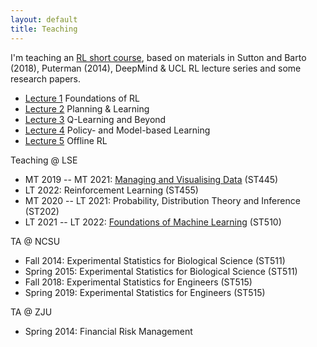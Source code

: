 ```yaml
---
layout: default
title: Teaching
---
```


I'm teaching an [RL short course](https://github.com/callmespring/RL-short-course), based on materials in Sutton and Barto (2018), Puterman (2014), DeepMind & UCL RL lecture series and some research papers.

* [Lecture 1](https://github.com/callmespring/RL-short-course/blob/main/Lecture%201/slides.pdf) Foundations of RL
* [Lecture 2](https://github.com/callmespring/RL-short-course/blob/main/Lecture%202/slides.pdf) Planning & Learning
* [Lecture 3](https://github.com/callmespring/RL-short-course/blob/main/Lecture%203/slides.pdf) Q-Learning and Beyond
* [Lecture 4](https://github.com/callmespring/RL-short-course/blob/main/Lecture%204/slides.pdf) Policy- and Model-based Learning 
* [Lecture 5](https://github.com/callmespring/RL-short-course/blob/main/Lecture%205/slides.pdf) Offline RL

Teaching @ LSE

* MT 2019 -- MT 2021: [Managing and Visualising Data](https://lse-st445.github.io/) (ST445)
* LT 2022: Reinforcement Learning (ST455)
* MT 2020 -- LT 2021: Probability, Distribution Theory and Inference (ST202)
* LT 2021 -- LT 2022: [Foundations of Machine Learning](https://lse-st510.github.io/) (ST510)

TA @ NCSU

* Fall 2014: Experimental Statistics for Biological Science (ST511)
* Spring 2015: Experimental Statistics for Biological Science (ST511)
* Fall 2018: Experimental Statistics for Engineers (ST515)
* Spring 2019: Experimental Statistics for Engineers (ST515)

TA @ ZJU

* Spring 2014: Financial Risk Management
